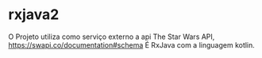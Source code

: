 # rxjava2
O Projeto utiliza como serviço externo a api The Star Wars API, https://swapi.co/documentation#schema
É RxJava com a linguagem kotlin.

